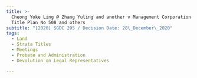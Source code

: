 ```yaml
---
title: >-
  Cheong Yoke Ling @ Zhang Yuling and another v Management Corporation Strata
  Title Plan No 508 and others
subtitle: "[2020] SGDC 295 / Decision Date: 28\_December\_2020"
tags:
  - Land
  - Strata Titles
  - Meetings
  - Probate and Administration
  - Devolution on Legal Representatives

---
```

